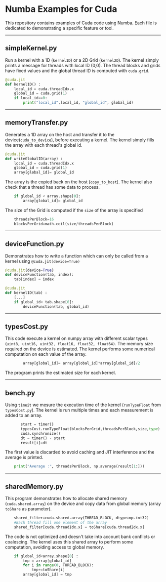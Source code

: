 # Numba Examples for Cuda

This repository contains examples of Cuda code using Numba. Each file is dedicated to demonstrating a specific feature or tool. 

---

## simpleKernel.py 

Run a kernel with a 1D (`kernel1D`) or a 2D Grid (`kernel2D`). The kernel simply prints a message for threads with local ID (0,0). The thread blocks and grids have fixed values and the global thread ID is computed with `cuda.grid`.
```python
@cuda.jit
def kernel1D() :
    local_id = cuda.threadIdx.x
    global_id = cuda.grid(1)
    if local_id==0:
        print("local_id",local_id, "global_id", global_id)
```

---

## memoryTransfer.py 

Generates a 1D array on the host and transfer it to the device(`cuda_to_device`), before executing a kernel. The kernel simply fills the array with each thread's global id. 
```python
@cuda.jit
def writeGlobalID(array) :
    local_id = cuda.threadIdx.x
    global_id = cuda.grid(1)
    array[global_id]= global_id
```
The array is the copied back on the host (`copy_to_host`). The kernel also check that a thread has some data to process. 
```python
    if global_id < array.shape[0]:
        array[global_id]= global_id
```
The size of the Grid is computed if the `size` of the array is specified 
```python
    threadsPerBlock=16
    blocksPerGrid=math.ceil(size/threadsPerBlock)
```

--- 
## deviceFunction.py 

Demonstrates how to write a function which can only be called from a kernel using `@cuda.jit(device=True)`

```python
@cuda.jit(device=True)
def deviceFunction(tab, index):
    tab[index] = index

@cuda.jit
def kernel1D(tab) :
    [...]
    if global_id< tab.shape[0]:
        deviceFunction(tab, global_id)    
```

---

## typesCost.py

This code execute a kernel on numpy array with different scalar types (`uint8, uint16, uint32, float16, float32, float64)`. The memory size required on the device is estimated. The kernel performs some numerical computation on each value of the array. 
```python
        array[global_id]= array[global_id]*array[global_id]/2
```
The program prints the estimated size for each kernel. 

---

## bench.py

Using `timeit` we mesure the execution time of the kernel (`runTypeFloat` from `typesCost.py`). The kernel is run multiple times and each measurement is added to an array. 
```python
       start = timer()
       typesCost.runTypeFloat(blocksPerGrid,threadsPerBlock,size,type)
       cuda.synchronize()
       dt = timer() - start
       result[i]=dt
```
The first value is discarded to avoid caching and JIT interference and the average is printed. 
```python
    print("Average :", threadsPerBlock, np.average(result[1:]))
```

---

## sharedMemory.py

This program demonstrates how to allocate shared memory (`cuda.shared.array`) on the device and copy data from global memory (array `toShare` as parameter). 

```python
    shared_filter=cuda.shared.array(THREAD_BLOCK, dtype=np.int32)
    #Each thread fill one element of the array
    shared_filter[cuda.threadIdx.x] = toShare[cuda.threadIdx.x]
```
The code is not optimized and doesn't take into account bank conflicts or coalescing. 
The kernel uses this shared array to perform some computation, avoiding access to global memory. 
```python
    if global_id<array.shape[0] :
        tmp = array[global_id]
        for i in range(0, THREAD_BLOCK):
            tmp+=toShare[i]
        array[global_id] = tmp
```
